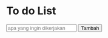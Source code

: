 ---
---


# To do List
<ul>
</ul>
<input type="text" placeholder="apa yang ingin dikerjakan" />
<button onclick="add()">Tambah</button>
<script>
let sel=x=>document.querySelector(x);let add=()=>{let k=document.createElement("li");let val=sel("input[type='text']").value;k.append(val);sel("ul").append(k);}
</script>
